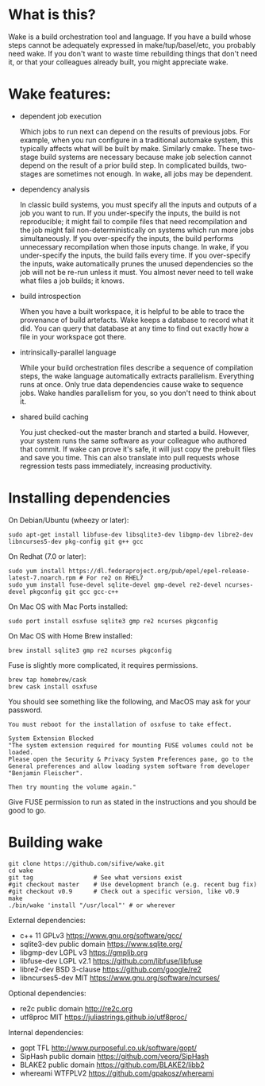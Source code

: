 # What is this?

Wake is a build orchestration tool and language.
If you have a build whose steps cannot be adequately expressed in
make/tup/basel/etc, you probably need wake.
If you don't want to waste time rebuilding things that don't need it,
or that your colleagues already built, you might appreciate wake.

# Wake features:
  - dependent job execution

    Which jobs to run next can depend on the results of previous jobs.  For
    example, when you run configure in a traditional automake system, this
    typically affects what will be built by make.  Similarly cmake.  These
    two-stage build systems are necessary because make job selection cannot
    depend on the result of a prior build step.  In complicated builds,
    two-stages are sometimes not enough. In wake, all jobs may be dependent.

  - dependency analysis

    In classic build systems, you must specify all the inputs and outputs of
    a job you want to run.  If you under-specify the inputs, the build is
    not reproducible; it might fail to compile files that need recompilation
    and the job might fail non-deterministically on systems which run more
    jobs simultaneously.  If you over-specify the inputs, the build performs
    unnecessary recompilation when those inputs change.  In wake, if you
    under-specify the inputs, the build fails every time.  If you
    over-specify the inputs, wake automatically prunes the unused
    dependencies so the job will not be re-run unless it must.  You almost
    never need to tell wake what files a job builds; it knows.

  - build introspection

    When you have a built workspace, it is helpful to be able to trace the
    provenance of build artefacts.  Wake keeps a database to record what it
    did.  You can query that database at any time to find out exactly how a
    file in your workspace got there.

  - intrinsically-parallel language

    While your build orchestration files describe a sequence of compilation
    steps, the wake language automatically extracts parallelism.  Everything
    runs at once.  Only true data dependencies cause wake to sequence jobs. 
    Wake handles parallelism for you, so you don't need to think about it.

  - shared build caching

    You just checked-out the master branch and started a build.  However,
    your system runs the same software as your colleague who authored that
    commit.  If wake can prove it's safe, it will just copy the prebuilt
    files and save you time.  This can also translate into pull requests
    whose regression tests pass immediately, increasing productivity.

# Installing dependencies

On Debian/Ubuntu (wheezy or later):

    sudo apt-get install libfuse-dev libsqlite3-dev libgmp-dev libre2-dev libncurses5-dev pkg-config git g++ gcc

On Redhat (7.0 or later):

    sudo yum install https://dl.fedoraproject.org/pub/epel/epel-release-latest-7.noarch.rpm # For re2 on RHEL7
    sudo yum install fuse-devel sqlite-devel gmp-devel re2-devel ncurses-devel pkgconfig git gcc gcc-c++

On Mac OS with Mac Ports installed:

    sudo port install osxfuse sqlite3 gmp re2 ncurses pkgconfig

On Mac OS with Home Brew installed:

    brew install sqlite3 gmp re2 ncurses pkgconfig
    
Fuse is slightly more complicated, it requires permissions.

    brew tap homebrew/cask
    brew cask install osxfuse
    
You should see something like the following, and MacOS may ask for your password.
    
    You must reboot for the installation of osxfuse to take effect.

    System Extension Blocked
    "The system extension required for mounting FUSE volumes could not be loaded.
    Please open the Security & Privacy System Preferences pane, go to the General preferences and allow loading system software from developer "Benjamin Fleischer".

    Then try mounting the volume again."

Give FUSE permission to run as stated in the instructions and you should be good to go.

# Building wake

    git clone https://github.com/sifive/wake.git
    cd wake
    git tag                 # See what versions exist
    #git checkout master    # Use development branch (e.g. recent bug fix)
    #git checkout v0.9      # Check out a specific version, like v0.9
    make
    ./bin/wake 'install "/usr/local"' # or wherever

External dependencies:
 - c++ 11		GPLv3		https://www.gnu.org/software/gcc/
 - sqlite3-dev		public domain	https://www.sqlite.org/
 - libgmp-dev		LGPL v3		https://gmplib.org
 - libfuse-dev		LGPL v2.1	https://github.com/libfuse/libfuse
 - libre2-dev		BSD 3-clause	https://github.com/google/re2
 - libncurses5-dev	MIT		https://www.gnu.org/software/ncurses/

Optional dependencies:
 - re2c			public domain	http://re2c.org
 - utf8proc		MIT 		https://juliastrings.github.io/utf8proc/

Internal dependencies:
 - gopt			TFL		http://www.purposeful.co.uk/software/gopt/
 - SipHash		public domain	https://github.com/veorq/SipHash
 - BLAKE2		public domain	https://github.com/BLAKE2/libb2
 - whereami		WTFPLV2		https://github.com/gpakosz/whereami
